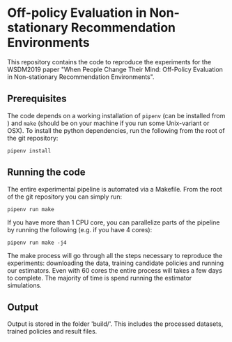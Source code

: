# Off-policy Evaluation in Non-stationary Recommendation Environments
This repository contains the code to reproduce the experiments for the WSDM2019 paper "When People Change Their Mind: Off-Policy Evaluation in Non-stationary Recommendation Environments".

## Prerequisites
The code depends on a working installation of `pipenv` (can be installed from ) and `make` (should be on your machine if you run some Unix-variant or OSX). To install the python dependencies, run the following from the root of the git repository:

    pipenv install

## Running the code
The entire experimental pipeline is automated via a Makefile. From the root of the git repository you can simply run:

    pipenv run make

If you have more than 1 CPU core, you can parallelize parts of the pipeline by running the following (e.g. if you have 4 cores):

    pipenv run make -j4

The make process will go through all the steps necessary to reproduce the experiments: downloading the data, training candidate policies and running our estimators. Even with 60 cores the entire process will takes a few days to complete. The majority of time is spend running the estimator simulations.

## Output
Output is stored in the folder 'build/'. This includes the processed datasets, trained policies and result files.

